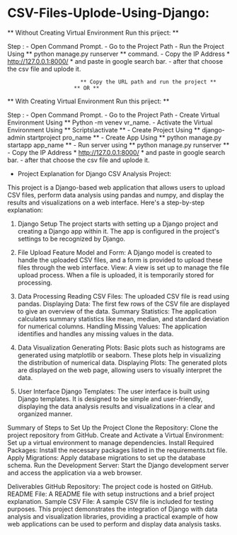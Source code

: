 # CSV-Files-Uplode-Using-Django:

** Without Creating Virtual Environment Run this priject: **

Step  :  - Open Command Prompt.
         - Go to the Project Path 
         - Run the Project Using ** python manage.py runserver **  command.
         - Copy the IP Address * http://127.0.0.1:8000/ * and paste in google search bar.
         - after that choose the csv file and uplode it.

                           ** Copy the URL path and run the project ** 
                         ** OR **

** With Creating Virtual Environment Run this priject: **

Step :   - Open Command Prompt.
         - Go to the Project Path 
         - Create Virtual Environment Using ** Python -m venev vr_name.
         - Activate the Virtual Environment Using  ** Scripts\activate ** 
         - Create Project Using ** django-admin startproject pro_name ** 
         - Create App Using ** python manage.py startapp app_name ** 
         - Run server using ** python manage.py runserver **
         - Copy the IP Address * http://127.0.0.1:8000/ * and paste in google search bar.
          - after that choose the csv file and uplode it.


*  Project Explanation for Django CSV Analysis Project:

This project is a Django-based web application that allows users to upload CSV files, perform data analysis using pandas and numpy, and display the results and visualizations on a web interface. Here's a step-by-step explanation:

1. Django Setup
The project starts with setting up a Django project and creating a Django app within it. The app is configured in the project's settings to be recognized by Django.

2. File Upload Feature
Model and Form: A Django model is created to handle the uploaded CSV files, and a form is provided to upload these files through the web interface.
View: A view is set up to manage the file upload process. When a file is uploaded, it is temporarily stored for processing.

3. Data Processing
Reading CSV Files: The uploaded CSV file is read using pandas.
Displaying Data: The first few rows of the CSV file are displayed to give an overview of the data.
Summary Statistics: The application calculates summary statistics like mean, median, and standard deviation for numerical columns.
Handling Missing Values: The application identifies and handles any missing values in the data.

4. Data Visualization
Generating Plots: Basic plots such as histograms are generated using matplotlib or seaborn. These plots help in visualizing the distribution of numerical data.
Displaying Plots: The generated plots are displayed on the web page, allowing users to visually interpret the data.

5. User Interface
Django Templates: The user interface is built using Django templates. It is designed to be simple and user-friendly, displaying the data analysis results and visualizations in a clear and organized manner.

Summary of Steps to Set Up the Project
Clone the Repository: Clone the project repository from GitHub.
Create and Activate a Virtual Environment: Set up a virtual environment to manage dependencies.
Install Required Packages: Install the necessary packages listed in the requirements.txt file.
Apply Migrations: Apply database migrations to set up the database schema.
Run the Development Server: Start the Django development server and access the application via a web browser.

Deliverables
GitHub Repository: The project code is hosted on GitHub.
README File: A README file with setup instructions and a brief project explanation.
Sample CSV File: A sample CSV file is included for testing purposes.
This project demonstrates the integration of Django with data analysis and visualization libraries, providing a practical example of how web applications can be used to perform and display data analysis tasks.
